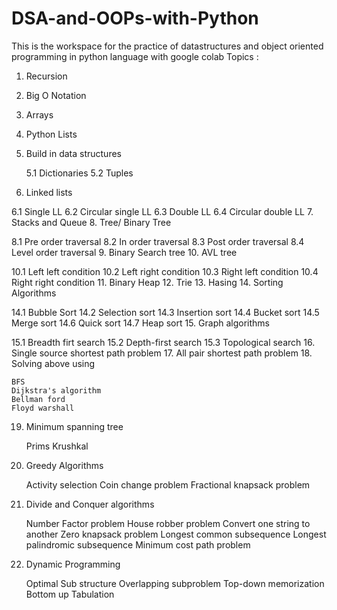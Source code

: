# DSA-and-OOPs-with-Python
This is the workspace for the practice of datastructures  and object oriented programming in python language with google colab
Topics :
1. Recursion
2. Big O Notation
3. Arrays
4. Python Lists
5. Build in data structures 

   5.1 Dictionaries 
   5.2 Tuples
   
6. Linked lists

  6.1 Single LL
  6.2 Circular single LL
  6.3 Double LL
  6.4 Circular double LL
7. Stacks and Queue
8. Tree/ Binary Tree

  8.1 Pre order traversal
  8.2 In order traversal
  8.3 Post order traversal
  8.4 Level order traversal
9. Binary Search tree
10. AVL tree

  10.1 Left left condition
  10.2 Left right condition
  10.3 Right left condition
  10.4 Right right condition
11. Binary Heap
12. Trie
13. Hasing 
14. Sorting Algorithms

  14.1 Bubble Sort
  14.2 Selection sort
  14.3 Insertion sort
  14.4 Bucket sort
  14.5 Merge sort
  14.6 Quick sort
  14.7 Heap sort
15. Graph algorithms

  15.1 Breadth firt search
  15.2 Depth-first search
  15.3 Topological search
16. Single source shortest path problem
17. All pair shortest path problem
18. Solving above using 

    BFS
    Dijkstra's algorithm
    Bellman ford
    Floyd warshall
19. Minimum spanning tree 

    Prims
    Krushkal
20. Greedy Algorithms 

    Activity selection
    Coin change problem
    Fractional knapsack problem
21. Divide and Conquer algorithms

    Number Factor problem
    House robber problem
    Convert one string to another
    Zero knapsack problem
    Longest common subsequence
    Longest palindromic subsequence
    Minimum cost path problem
22. Dynamic Programming

    Optimal Sub structure
    Overlapping subproblem
    Top-down memorization
    Bottom up Tabulation

